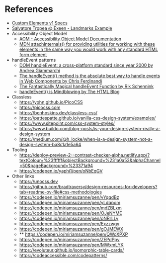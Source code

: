 # References

- [Custom Elements v1 Specs](https://web.dev/articles/custom-elements-v1)
- [Salvatore Tropea @ Exeen - Landmarks Example](https://codepen.io/Salvatore-Tropea/pen/NPWjZVe)
- Accessibility Object Model
  - [AOM - Accessibility Object Model Documentation](https://wicg.github.io/aom/explainer.html#introduction)
  - [MDN attachInternals() for providing utilities for working with these elements in the same way you would work with any standard HTML form element](https://developer.mozilla.org/en-US/docs/Web/API/HTMLElement/attachInternals)
- handleEvent patterns
  - [DOM handleEvent: a cross-platform standard since year 2000 by Andrea Giammarchi](https://webreflection.medium.com/dom-handleevent-a-cross-platform-standard-since-year-2000-5bf17287fd38)
  - [The handleEvent() method is the absolute best way to handle events in Web Components by Chris Ferdinandi](https://gomakethings.com/the-handleevent-method-is-the-absolute-best-way-to-handle-events-in-web-components/)
  - [The Fantastically Magical handleEvent Function by Rik Schennink](https://dev.to/rikschennink/the-fantastically-magical-handleevent-function-1bp4)
  - [handleEvent() is Mindblowing by The HTML Blog](https://thathtml.blog/2023/07/handleevent-is-mindblowing/)
- Classless
  - https://yohn.github.io/PicoCSS
  - https://picocss.com
  - https://benhoskins.dev/classless-css/
  - https://pattespatte.github.io/vanilla-css-design-system/examples/
  - https://www.sitepoint.com/css-system-styles/
  - https://www.buildo.com/blog-posts/is-your-design-system-really-a-design-system
  - https://medium.com/@h_locke/when-is-a-design-system-not-a-design-system-ba8c1a1e5a64
- Tooling
  - https://deploy-preview-2--contrast-checker-alpha.netlify.app/?textColour=%23ffffff&objectBackground=%231a0a53&alphaChannel=50&pageBackground=%23371a94
  - https://codepen.io/yaphi1/pen/oNbEqGV
- Other links
  - https://unocss.dev
  - https://github.com/bradtraversy/design-resources-for-developers?tab=readme-ov-file#css-methodologies
  - https://codepen.io/miriamsuzanne/pen/vYqqdBz
  - https://codepen.io/miriamsuzanne/pen/yLdqpom
  - https://codepen.io/miriamsuzanne/pen/mdZBLxm
  - https://codepen.io/miriamsuzanne/pen/OJeNYME
  - https://codepen.io/miriamsuzanne/pen/oNRrLLy
  - https://codepen.io/miriamsuzanne/pen/Exzzwgy
  - https://codepen.io/miriamsuzanne/pen/gOJMEWX
  - \*\* https://codepen.io/miriamsuzanne/pen/QWoXPXP
  - https://codepen.io/miriamsuzanne/pen/ZEPdPpv
  - https://codepen.io/miriamsuzanne/pen/MWxmLYK
  - https://evoluteur.github.io/isomorphic-table-cards/
  - https://codeaccessible.com/codepatterns/
